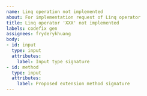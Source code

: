 ```yaml
---
name: Linq operation not implemented
about: For implementation request of Linq operator
title: Linq operator 'XXX' not implemented
labels: codefix gen
assignees: fryderykhuang
body:
- id: input
  type: input
  attributes:
    label: Input type signature
- id: method
  type: input
  attributes:
    label: Proposed extension method signature
---
```

